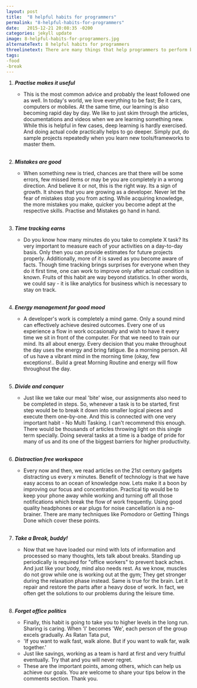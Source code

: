 ```yaml
---
layout: post
title:  "8 helpful habits for programmers"
permalink: "8-helpful-habits-for-programmers"
date:   2015-12-21 20:08:35 -0200
categories: jekyll update
image: 8-helpful-habits-for-programmers.jpg
alternateText: 8 helpful habits for programmers
threelinetext: There are many things that help programmers to perform better. Developing complex solutions with great simplicity requires experience. There are no shortcuts. Its all about good habits. They help make that so called "hard work" easy. Lets cover some of those habits very quickly.
tags:
-food
-break
---
```



1.  **_Practise makes it useful_**
    * This is the most common advice and probably the least followed one as well. In today's world, we love everything to be fast; Be it cars, computers or mobiles. At the same time, our learning is also becoming rapid day by day. We like to just skim through the articles, documentations and videos when we are learning something new. While this is helpful in few cases, deep learning is hardly exercised. And doing actual code practically helps to go deeper. Simply put, do sample projects repeatedly when you learn new tools/frameworks to master them.<br><br>

2. **_Mistakes are good_**
    * When something new is tried, chances are that there will be some errors, few missed items or may be you are completely in a wrong direction. And believe it or not, this is the right way. Its a sign of growth. It shows that you are growing as a developer. Never let the fear of mistakes stop you from acting. While acquiring knowledge, the more mistakes you make, quicker you become adept at the respective skills. Practise and Mistakes go hand in hand.<br><br>

3. **_Time tracking earns_**
    * Do you know how many minutes do you take to complete X task? Its very important to measure each of your activities on a day-to-day basis. Only then you can provide estimates for future projects properly. Additionally, more of it is saved as you become aware of facts. Though time tracking brings surprises for everyone when they do it first time, one can work to improve only after actual condition is known. Fruits of this habit are way beyond statistics. In other words, we could say - it is like analytics for business which is necessary to stay on track.<br><br>

4. **_Energy management for good mood_**
    * A developer's work is completely a mind game. Only a sound mind can effectively achieve desired outcomes. Every one of us experience a flow in work occasionally and wish to have it every time we sit in front of the computer. For that we need to train our mind. Its all about energy. Every decision that you make throughout the day uses the energy and bring fatigue. Be a morning person. All of us have a vibrant mind in the morning time (okay, few exceptions!.. Build a great Morning Routine and energy will flow throughout the day.<br><br>

5. **_Divide and conquer_**
    * Just like we take our meal 'bite' wise, our assignments also need to be completed in steps. So, whenever a task is to be started, first step would be to break it down into smaller logical pieces and execute them one-by-one. And this is connected with one very important habit - No Multi Tasking. I can't recommend this enough. There would be thousands of articles throwing light on this single term specially. Doing several tasks at a time is a badge of pride for many of us and its one of the biggest barriers for higher productivity.<br><br>

6. **_Distraction free workspace_**
    * Every now and then, we read articles on the 21st century gadgets distracting us every x minutes. Benefit of technology is that we have easy access to an ocean of knowledge now. Lets make it a boon by improving our focus and concentration. Practical tip would be to keep your phone away while working and turning off all those notifications which break the flow of work frequently. Using good quality headphones or ear plugs for noise cancellation is a no-brainer. There are many techniques like Pomodoro or Getting Things Done which cover these points.<br><br>

7. **_Take a Break, buddy!_**
    * Now that we have loaded our mind with lots of information and processed so many thoughts, lets talk about breaks. Standing up periodically is required for "office workers" to prevent back aches. And just like your body, mind also needs rest. As we know, muscles do not grow while one is working out at the gym; They get stronger during the relaxation phase instead. Same is true for the brain. Let it repair and restore the parts after a heavy dose of work. In fact, we often get the solutions to our problems during the leisure time.<br><br>

8. **_Forget office politics_**
    * Finally, this habit is going to take you to higher levels in the long run. Sharing is caring. When 'I' becomes 'We', each person of the group excels gradually. As Ratan Tata put,
    * 'If you want to walk fast, walk alone. But if you want to walk far, walk together.'
    * Just like savings, working as a team is hard at first and very fruitful eventually. Try that and you will never regret.
    * These are the important points, among others, which can help us achieve our goals. You are welcome to share your tips below in the comments section. Thank you.<br><br>
